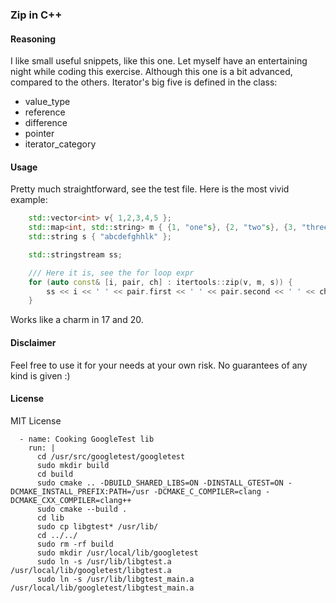 ### Zip in C++
#### Reasoning
I like small useful snippets, like this one. Let myself have an entertaining night while coding this exercise.
Although this one is a bit advanced, compared to the others. Iterator's big five is defined in the class:
- value_type
- reference
- difference
- pointer
- iterator_category

#### Usage
Pretty much straightforward, see the test file. Here is the most vivid example:
```c++
	std::vector<int> v{ 1,2,3,4,5 };
	std::map<int, std::string> m { {1, "one"s}, {2, "two"s}, {3, "three"s}, };
	std::string s { "abcdefghhlk" };

	std::stringstream ss;

	/// Here it is, see the for loop expr
	for (auto const& [i, pair, ch] : itertools::zip(v, m, s)) {
		ss << i << ' ' << pair.first << ' ' << pair.second << ' ' << ch << '\n';
	}
```
Works like a charm in 17 and 20.

#### Disclaimer 
Feel free to use it for your needs at your own risk. No guarantees of any kind is given :)

#### License
MIT License


      - name: Cooking GoogleTest lib
        run: |
          cd /usr/src/googletest/googletest
          sudo mkdir build
          cd build
          sudo cmake .. -DBUILD_SHARED_LIBS=ON -DINSTALL_GTEST=ON -DCMAKE_INSTALL_PREFIX:PATH=/usr -DCMAKE_C_COMPILER=clang -DCMAKE_CXX_COMPILER=clang++
          sudo cmake --build .
          cd lib
          sudo cp libgtest* /usr/lib/
          cd ../../
          sudo rm -rf build
          sudo mkdir /usr/local/lib/googletest
          sudo ln -s /usr/lib/libgtest.a /usr/local/lib/googletest/libgtest.a
          sudo ln -s /usr/lib/libgtest_main.a /usr/local/lib/googletest/libgtest_main.a
